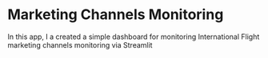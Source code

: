 # Marketing Channels Monitoring
In this app, I a created a simple dashboard for monitoring International Flight marketing channels monitoring
via Streamlit
